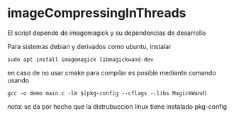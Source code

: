# imageCompressingInThreads

El script depende de imagemagick y su dependencias de desarrollo

 Para sistemas debian y derivados como ubuntu, instalar
~~~shell
sudo apt install imagemagick libmagickwand-dev
~~~
en caso de no usar cmake para compilar es posible mediante comando usando 
~~~shell
gcc -o demo main.c -lm $(pkg-config --cflags --libs MagickWand)
~~~
_nota_: se da por hecho que la distrubuccion linux tiene instalado pkg-config